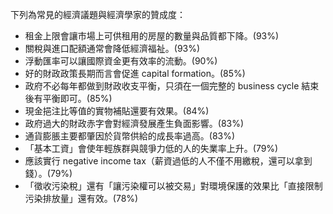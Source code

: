 下列為常見的經濟議題與經濟學家的贊成度：

- 租金上限會讓市場上可供租用的房屋的數量與品質都下降。(93%)
- 關稅與進口配額通常會降低經濟福祉。(93%)
- 浮動匯率可以讓國際資金更有效率的流動。(90%)
- 好的財政政策長期而言會促進 capital formation。(85%)
- 政府不必每年都做到財政收支平衡，只須在一個完整的 business cycle 結束後有平衡即可。(85%)
- 現金挹注比等值的實物補貼還要有效果。(84%)
- 政府過大的財政赤字會對經濟發展產生負面影響。(83%)
- 通貨膨脹主要都肇因於貨幣供給的成長率過高。(83%)
- 「基本工資」會使年輕族群與競爭力低的人的失業率上升。(79%)
- 應該實行 negative income tax（薪資過低的人不僅不用繳稅，還可以拿到錢）。(79%)
- 「徵收污染稅」還有「讓污染權可以被交易」對環境保護的效果比「直接限制污染排放量」還有效。(78%)

